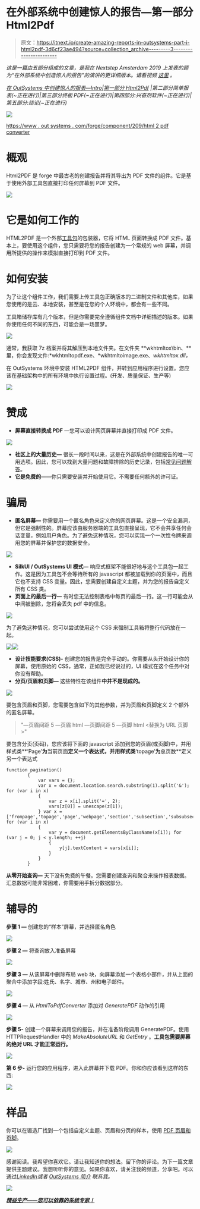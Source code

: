 # 在外部系统中创建惊人的报告—第一部分 Html2Pdf

> 原文：<https://itnext.io/create-amazing-reports-in-outsystems-part-i-html2pdf-3d6cf23ae494?source=collection_archive---------3----------------------->

*这是一篇由五部分组成的文章，是我在 Nextstep Amsterdam 2019 上发表的题为“在外部系统中创造惊人的报告”的演讲的更详细版本。请看视频* [*这里*](https://www.outsystems.com/nextstep/2019/?wchannelid=lxt52ix89e&wvideoid=4012p0x5pa#videos) *。*

[*在 OutSystems 中创建惊人的报表—Intro*](/create-amazing-reports-in-outsystems-intro-7471866c45c2)*|*[*第一部分 Html2Pdf*](/create-amazing-reports-in-outsystems-part-i-html2pdf-3d6cf23ae494) *|第二部分简单报表(~正在进行)|第三部分终极 PDF(~正在进行)|第四部分:兴奋剂软件(~正在进行)|第五部分:结论(~正在进行)*

![](img/d293c9098b53a3255dddce1b5e81bd0b.png)

[https://www . out systems . com/forge/component/209/html 2 pdf converter](https://www.outsystems.com/forge/component/209/html2pdfconverter)

# 概观

Html2PDF 是 forge 中最古老的创建报告并将其导出为 PDF 文件的组件。它是基于使用外部工具包直接打印任何屏幕到 PDF 文件。

![](img/471dd8661914c7f864a914af2d7a8b13.png)

# 它是如何工作的

HTML2PDF 是一个外部[工具包](https://wkhtmltopdf.org/)的包装器，它将 HTML 页面转换成 PDF 文件。基本上，要使用这个组件，您只需要将您的报告创建为一个常规的 web 屏幕，并调用所提供的操作来模拟直接打印到 PDF 文件。

# 如何安装

为了让这个组件工作，我们需要上传工具包正确版本的二进制文件和其他库，如果您使用的是云、本地安装，甚至是在您的个人环境中，都会有一些不同。

工具箱储存库有几个版本，但是你需要完全遵循组件文档中详细描述的版本。如果你使用任何不同的东西，可能会是一场噩梦。

![](img/01cec222c996af5afe12ab9718515e0a.png)

通常，我获取 7z 档案并将其解压到本地文件夹。在文件夹 **wkhtmltox\bin、**里，你会发现文件:*wkhtmltopdf.exe、*wkhtmltoimage.exe、*wkhtmltox.dll。*

在 OutSystems 环境中安装 HTML2PDF 组件，并转到应用程序进行设置。您应该在基础架构中的所有环境中执行设置过程。(开发、质量保证、生产等)

![](img/9730d16d9edb3c55a3e110e850b19362.png)

# 赞成

*   **屏幕直接转换成 PDF** —您可以设计网页屏幕并直接打印成 PDF 文件。

![](img/205db97a37f45fdafdbcf5f1a7e4cda9.png)

*   **社区上的大量历史—** 很长一段时间以来，这是在外部系统中创建报告的唯一可用选项。因此，您可以找到大量问题和故障排除的历史记录，包括[常见问题解答](https://www.outsystems.com/forums/discussion/17923/html2pdfconverter-faq/)。
*   **它是免费的**——你只需要安装并开始使用它。不需要任何额外的许可证。

# 骗局

*   **匿名屏幕—** 你需要用一个匿名角色来定义你的网页屏幕。这是一个安全漏洞，但它是强制性的。屏幕应该由服务器端的工具包直接呈现，它不会共享任何会话变量，例如用户角色。为了避免这种情况，您可以实现一个一次性令牌来调用您的屏幕并保护您的数据安全。

![](img/85a753b569c9b4a61cb529ed4b972675.png)

*   **SilkUI / OutSystems UI 模式—** 响应式框架不能很好地与这个工具包一起工作。这是因为工具包不会等待所有的 javascript 都被加载到你的页面中，而且它也不支持 CSS 变量。因此，您需要创建自定义主题，并为您的报告自定义所有 CSS 类。
*   **页面上的最后一行—** 有时您无法控制表格中每页的最后一行。这一行可能会从中间被删除，您将会丢失 pdf 中的信息。

![](img/4553f4daaecdfc38c3daf2649cc47169.png)

为了避免这种情况，您可以尝试使用这个 CSS 来强制工具箱将整行代码放在一起。

![](img/bca7c125026a959aaa5cd6d4632bc526.png)![](img/71e2e5747d4cf02d3c5950a50cd43532.png)

*   **设计技能要求(CSS)-** 创建您的报告是完全手动的。你需要从头开始设计你的屏幕，使用原始的 CSS，通常，正如我已经说过的，UI 模式在这个任务中对你没有帮助。
*   **分页/页眉和页脚—** 这些特性在该组件**中并不是现成的。**

![](img/d5e44dbfc509c760baad499c04c0709b.png)

要包含页眉和页脚，您需要包含如下的其他参数，并为页眉和页脚定义 2 个额外的匿名屏幕。

> "—页眉间距 5 —页眉 html <replace with="" url="" header="">—页脚间距 5 —页脚 html <替换为 URL 页脚>"</replace>

要包含分页(页码)，您应该将下面的 javascript 添加到您的页眉(或页脚)中，并用样式类**‘Page’**为**当前页面**定义一个表达式，并用样式类**‘topage’**为**总页数**定义另一个表达式

```
function pagination()
        {
            var vars = {};
            var x = document.location.search.substring(1).split('&'); for (var i in x)
            {
                var z = x[i].split('=', 2);
                vars[z[0]] = unescape(z[1]);
            } var x = ['frompage','topage','page','webpage','section','subsection','subsubsection']; for (var i in x)
            {
                var y = document.getElementsByClassName(x[i]); for (var j = 0; j < y.length; ++j)
                {
                    y[j].textContent = vars[x[i]];
                }
            }
        }
```

**从零开始查询—** 天下没有免费的午餐。您需要创建查询和聚合来操作报表数据。汇总数据可能非常困难，你需要用手拆分数据部分。

# 辅导的

**步骤 1 —** 创建您的“样本”屏幕，并选择匿名角色

![](img/5882416be3beaf694f3facd57e885ac8.png)

**步骤 2 —** 将查询放入准备屏幕

![](img/4f4e245a5aa09bcd85b53746bc253e08.png)

**步骤 3 —** 从该屏幕中删除布局 web 块，向屏幕添加一个表格小部件，并从上面的聚合中添加字段:姓氏、名字、城市、州和电子邮件。

![](img/9db932d25ee106e36f6e44aa1fc451cd.png)

**步骤 4 —** 从 *HtmlToPdfConverter* 添加对 *GeneratePDF* 动作的引用

![](img/55c1f1a56151aeb37a5bc684a9d92a5a.png)

**步骤 5-** 创建一个屏幕来调用您的报告，并在准备阶段调用 GeneratePDF。使用 HTTPRequestHandler 中的 *MakeAbsoluteURL* 和 *GetEntry* 。**工具包需要屏幕的绝对 URL 才能正常运行。**

![](img/f76ad4e966c8a9d6e1b24333a0b35ce2.png)

**第 6 步-** 运行您的应用程序，进入此屏幕并下载 PDF。你和你应该看到这样的东西:

![](img/40a385e01078118027f50ae806b72e26.png)

# 样品

你可以在锻造厂找到一个包括自定义主题、页眉和分页的样本，使用 [PDF 页眉和页脚](https://www.outsystems.com/forge/component-overview/1242/pdf-header-and-footer)。

![](img/5c13bd067d9a8003623dfd52d9324bcd.png)

感谢阅读。我希望你喜欢它。请让我知道你的想法。留下你的评论。为下一篇文章提供主题建议。我想听听你的意见。如果你喜欢，请关注我的频道，分享吧。可以通过[*LinkedIn*](https://linkedin.com/in/fantato/)*或者* [*OutSystems 简介*](https://www.outsystems.com/profile/40762/) *联系我。*

![](img/833aa5f7736333d62dfc1f53f18f184c.png)

[***精益生产——您可以依靠的系统专家！***](http://doitlean.com/)